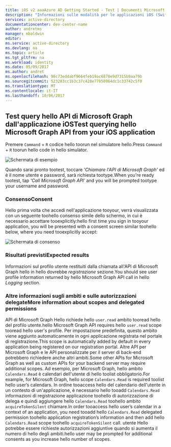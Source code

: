 ```yaml
---
title: iOS v2 aaaAzure AD Getting Started - Test | Documenti Microsoft
description: "Informazioni sulle modalità per le applicazioni iOS (Swift) per chiamare un'API che richiede token di accesso dall'endpoint di Azure Active Directory v2"
services: active-directory
documentationcenter: dev-center-name
author: andretms
manager: mbaldwin
editor: 
ms.service: active-directory
ms.devlang: na
ms.topic: article
ms.tgt_pltfrm: na
ms.workload: identity
ms.date: 05/09/2017
ms.author: andret
ms.openlocfilehash: 98c73eddabf9664feb19ac6878e9d7315b9aa79b
ms.sourcegitcommit: 523283cc1b3c37c428e77850964dc1c33742c5f0
ms.translationtype: MT
ms.contentlocale: it-IT
ms.lasthandoff: 10/06/2017
---
```

## <a name="test-querying-hello-microsoft-graph-api-from-your-ios-application"></a><span data-ttu-id="a7bea-103">Test query hello API di Microsoft Graph dall'applicazione iOS</span><span class="sxs-lookup"><span data-stu-id="a7bea-103">Test querying hello Microsoft Graph API from your iOS application</span></span>

<span data-ttu-id="a7bea-104">Premere `Command`  +  `R` codice hello toorun nel simulatore hello.</span><span class="sxs-lookup"><span data-stu-id="a7bea-104">Press `Command` + `R` toorun hello code in hello simulator.</span></span>

![Schermata di esempio](media/active-directory-mobileanddesktopapp-ios-test/iostestscreenshot.png)

<span data-ttu-id="a7bea-106">Quando sarai pronto tootest, toccare *'Chiamare l'API di Microsoft Graph'* ed è il nome utente e password, sarà richiesta tootype.</span><span class="sxs-lookup"><span data-stu-id="a7bea-106">When you're ready tootest, tap *‘Call Microsoft Graph API’* and you will be prompted tootype your username and password.</span></span>

### <a name="consent"></a><span data-ttu-id="a7bea-107">Consenso</span><span class="sxs-lookup"><span data-stu-id="a7bea-107">Consent</span></span>
<span data-ttu-id="a7bea-108">Hello prima volta che accedi nell'applicazione tooyour, verrà visualizzata con un seguente toohello consenso simile dello schermo, in cui è necessario accettare tooexplicitly:</span><span class="sxs-lookup"><span data-stu-id="a7bea-108">hello first time you sign in tooyour application, you will be presented with a consent screen similar toohello below, where you need tooexplicitly accept:</span></span>

![Schermata di consenso](media/active-directory-mobileanddesktopapp-ios-test/iosconsentscreen.png)

### <a name="expected-results"></a><span data-ttu-id="a7bea-110">Risultati previsti</span><span class="sxs-lookup"><span data-stu-id="a7bea-110">Expected results</span></span>
<span data-ttu-id="a7bea-111">Informazioni sul profilo utente restituiti dalla chiamata all'API di Microsoft Graph hello in hello dovrebbe *registrazione* sezione.</span><span class="sxs-lookup"><span data-stu-id="a7bea-111">You should see user profile information returned by hello Microsoft Graph API call in hello *Logging* section.</span></span>

<!--start-collapse-->
### <a name="more-information-about-scopes-and-delegated-permissions"></a><span data-ttu-id="a7bea-112">Altre informazioni sugli ambiti e sulle autorizzazioni delegate</span><span class="sxs-lookup"><span data-stu-id="a7bea-112">More information about scopes and delegated permissions</span></span>

<span data-ttu-id="a7bea-113">API di Microsoft Graph Hello richiede hello `user.read` ambito tooread hello del profilo utente.</span><span class="sxs-lookup"><span data-stu-id="a7bea-113">hello Microsoft Graph API requires hello `user.read` scope tooread hello user's profile.</span></span> <span data-ttu-id="a7bea-114">Per impostazione predefinita, questo ambito viene aggiunto automaticamente in ogni applicazione registrata nel portale di registrazione.</span><span class="sxs-lookup"><span data-stu-id="a7bea-114">This scope is automatically added by default in every application being registered on our registration portal.</span></span> <span data-ttu-id="a7bea-115">Altre API per Microsoft Graph e le API personalizzate per il server di back-end potrebbero richiedere anche altri ambiti.</span><span class="sxs-lookup"><span data-stu-id="a7bea-115">Some other APIs for Microsoft Graph as well as custom APIs for your backend server may require additional scopes.</span></span> <span data-ttu-id="a7bea-116">Ad esempio, per Microsoft Graph, hello ambito `Calendars.Read` è calendari dell'utente di hello toolist obbligatorio.</span><span class="sxs-lookup"><span data-stu-id="a7bea-116">For example, for Microsoft Graph, hello scope `Calendars.Read` is required toolist hello user’s calendars.</span></span> <span data-ttu-id="a7bea-117">In ordine tooaccess hello del calendario dell'utente in un contesto di un'applicazione, è necessario hello tooadd `Calendars.Read` informazioni di registrazione applicazione toohello di autorizzazione di delega e quindi aggiungere hello `Calendars.Read` toohello ambito `acquireTokenSilent` chiamare.</span><span class="sxs-lookup"><span data-stu-id="a7bea-117">In order tooaccess hello user’s calendar in a context of an application, you need tooadd hello `Calendars.Read` delegated permission toohello application registration’s information and then add hello `Calendars.Read` scope toohello `acquireTokenSilent` call.</span></span> <span data-ttu-id="a7bea-118">utente Hello potrebbe essere richieste autorizzazioni aggiuntive quando si aumenta il numero di hello degli ambiti.</span><span class="sxs-lookup"><span data-stu-id="a7bea-118">hello user may be prompted for additional consents as you increase hello number of scopes.</span></span>

<!--end-collapse-->



